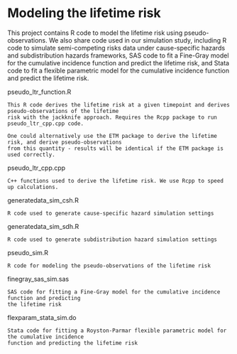 # Modeling the lifetime risk 

This project contains R code to model the lifetime risk using pseudo-observations. We also share code used in our simulation study, including R code to simulate semi-competing risks data under cause-specific hazards and subdistribution hazards frameworks, SAS code to fit a Fine-Gray model for the cumulative incidence function and predict the lifetime risk, and Stata code to fit a flexible parametric model for the cumulative incidence function and predict the lifetime risk.

pseudo_ltr_function.R
```
This R code derives the lifetime risk at a given timepoint and derives pseudo-observations of the lifetime 
risk with the jackknife approach. Requires the Rcpp package to run pseudo_ltr_cpp.cpp code.

One could alternatively use the ETM package to derive the lifetime risk, and derive pseudo-observations 
from this quantity - results will be identical if the ETM package is used correctly.
```

pseudo_ltr_cpp.cpp
```
C++ functions used to derive the lifetime risk. We use Rcpp to speed up calculations. 
```

generatedata_sim_csh.R
```
R code used to generate cause-specific hazard simulation settings
```

generatedata_sim_sdh.R
```
R code used to generate subdistribution hazard simulation settings
```

pseudo_sim.R
```
R code for modeling the pseudo-observations of the lifetime risk
```

finegray_sas_sim.sas
```
SAS code for fitting a Fine-Gray model for the cumulative incidence function and predicting 
the lifetime risk
```

flexparam_stata_sim.do
```
Stata code for fitting a Royston-Parmar flexible parametric model for the cumulative incidence 
function and predicting the lifetime risk
```

